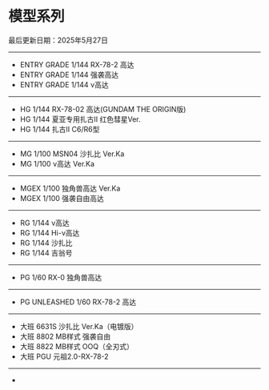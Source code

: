 # 模型系列

最后更新日期：2025年5月27日

---

- ENTRY GRADE 1/144 RX-78-2 高达
- ENTRY GRADE 1/144 强袭高达
- ENTRY GRADE 1/144 ν高达

---

- HG 1/144 RX-78-02 高达(GUNDAM THE ORIGIN版)
- HG 1/144 夏亚专用扎古II 红色彗星Ver.
- HG 1/144 扎古II C6/R6型

---

- MG 1/100 MSN04 沙扎比 Ver.Ka
- MG 1/100 ν高达 Ver.Ka

---

- MGEX 1/100 独角兽高达 Ver.Ka
- MGEX 1/100 强袭自由高达

---

- RG 1/144 ν高达
- RG 1/144 Hi-ν高达
- RG 1/144 沙扎比
- RG 1/144 吉翁号

---

- PG 1/60 RX-0 独角兽高达

---

- PG UNLEASHED 1/60 RX-78-2 高达

---

- 大班 6631S 沙扎比 Ver.Ka（电镀版）
- 大班 8802 MB样式 强袭自由
- 大班 8822 MB样式 OOQ（全刃式）
- 大班 PGU 元祖2.0-RX-78-2

---

- 

